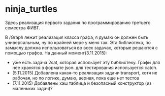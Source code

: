 # ninja_turtles
Здесь реализация первого задания по программированию третьего семестра ФИВТ.

В /Graph лежит реализация класса графа, я думаю он должен быть универсальным, ну по крайней мере у меня так.
Эта библиотека, по замыслу должна использоваться во всех задачах, которые решаются с помощью графов. 
На данный момент(3.11.2015): 
  - уже есть задача 2sat, которая использует эту библиотеку. Графы для нее хранятся в формате json.
  для тестирования используется catch.
  - (5.11.2015) Добавлена какая-то реализация задачи transport, хотя не рабочая, но по логике, думаю, верная, пока еще нет тестов
  - (7.11.2015) Добавлены хэш таблица и безопасный конструктор (из маленьких задач)?

